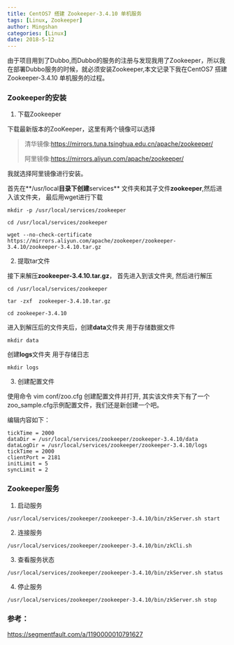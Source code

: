 ```yaml
---
title: CentOS7 搭建 Zookeeper-3.4.10 单机服务
tags: [Linux, Zookeeper]
author: Mingshan
categories: [Linux]
date: 2018-5-12
---
```


由于项目用到了Dubbo,而Dubbo的服务的注册与发现我用了Zookeeper，所以我在部署Dubbo服务的时候，就必须安装Zookeeper,本文记录下我在CentOS7 搭建 Zookeeper-3.4.10 单机服务的过程。

<!-- more -->

### Zookeeper的安装

1. 下载Zookeeper

下载最新版本的ZooKeeper，这里有两个镜像可以选择

> 清华镜像:https://mirrors.tuna.tsinghua.edu.cn/apache/zookeeper/
> 
> 阿里镜像:https://mirrors.aliyun.com/apache/zookeeper/

我就选择阿里镜像进行安装。

首先在**/usr/local**目录下创建**services** 文件夹和其子文件**zookeeper**,然后进入该文件夹，
最后用wget进行下载

```
mkdir -p /usr/local/services/zookeeper

cd /usr/local/services/zookeeper

wget --no-check-certificate  https://mirrors.aliyun.com/apache/zookeeper/zookeeper-3.4.10/zookeeper-3.4.10.tar.gz

```

2. 提取tar文件

接下来解压**zookeeper-3.4.10.tar.gz**， 首先进入到该文件夹, 然后进行解压

```
cd /usr/local/services/zookeeper

tar -zxf  zookeeper-3.4.10.tar.gz

cd zookeeper-3.4.10
```

进入到解压后的文件夹后，创建**data**文件夹 用于存储数据文件


```
mkdir data
```

创建**logs**文件夹 用于存储日志


```
mkdir logs
```

3. 创建配置文件

使用命令 vim conf/zoo.cfg 创建配置文件并打开, 其实该文件夹下有了一个zoo_sample.cfg示例配置文件，我们还是新创建一个吧。

编辑内容如下：


```
tickTime = 2000
dataDir = /usr/local/services/zookeeper/zookeeper-3.4.10/data
dataLogDir = /usr/local/services/zookeeper/zookeeper-3.4.10/logs
tickTime = 2000
clientPort = 2181
initLimit = 5
syncLimit = 2
```


### Zookeeper服务

1. 启动服务


```
/usr/local/services/zookeeper/zookeeper-3.4.10/bin/zkServer.sh start
```

2. 连接服务


```
/usr/local/services/zookeeper/zookeeper-3.4.10/bin/zkCli.sh
```

3. 查看服务状态


```
/usr/local/services/zookeeper/zookeeper-3.4.10/bin/zkServer.sh status
```

4. 停止服务


```
/usr/local/services/zookeeper/zookeeper-3.4.10/bin/zkServer.sh stop
```


### 参考：

https://segmentfault.com/a/1190000010791627
